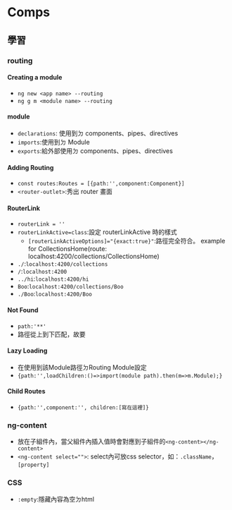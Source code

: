 # Comps

## 學習

### routing

#### Creating a module

- `ng new <app name> --routing`
- `ng g m <module name> --routing`

#### module

- `declarations`: 使用到ㄉ components、pipes、directives
- `imports`:使用到ㄉ Module
- `exports`:給外部使用ㄉ components、pipes、directives

#### Adding Routing

- `const routes:Routes = [{path:'',component:Component}]`
- `<router-outlet>`:秀出 router 畫面

#### RouterLink

- `routerLink = ''`
- `routerLinkActive=class`:設定 routerLinkActive 時的樣式
  - ```[routerLinkActiveOptions]="{exact:true}"```:路徑完全符合。
    example for CollectionsHome(route: localhost:4200/collections/CollectionsHome)
- `./`:`localhost:4200/collections`
- `/`:`localhost:4200`
- `../hi`:`localhost:4200/hi`
- `Boo`:`localhost:4200/collections/Boo`
- `./Boo`:`localhost:4200/Boo`
#### Not Found
* ```path:'**'```
* 路徑從上到下匹配，故要
#### Lazy Loading
* 在使用到該Module路徑ㄉRouting Module設定
* ```{path:'',loadChildren:()=>import(module path).then(m=>m.Module);}```

#### Child Routes
* ```{path:'',component:'', children:[寫在這裡]}```
### ng-content
* 放在子組件內，當父組件內插入值時會對應到子組件的```<ng-content></ng-content>```
* ```<ng-content select="">```: select內可放css selector，如：```.className```，```[property]```
### CSS
* ```:empty```:隱藏內容為空ㄉhtml
  